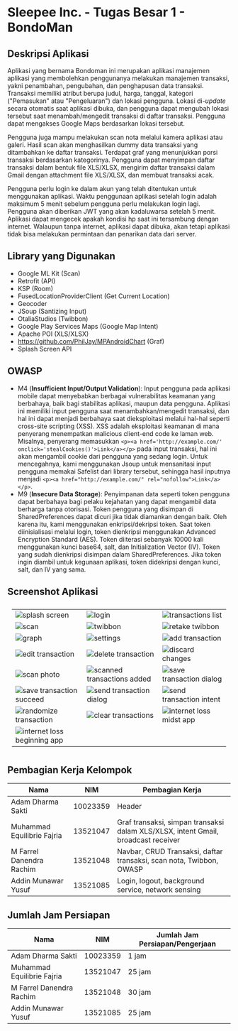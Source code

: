 # Sleepee Inc. - Tugas Besar 1 - BondoMan


## Deskripsi Aplikasi

Aplikasi yang bernama Bondoman ini merupakan aplikasi manajemen aplikasi yang membolehkan penggunanya melakukan manajemen transaksi, yakni penambahan, pengubahan, dan penghapusan data transaksi. Transaksi memiliki atribut berupa judul, harga, tanggal, kategori ("Pemasukan" atau "Pengeluaran") dan lokasi pengguna. Lokasi di-_update_ secara otomatis saat aplikasi dibuka, dan pengguna dapat mengubah lokasi tersebut saat menambah/mengedit transaksi di daftar transaksi. Pengguna dapat mengakses Google Maps berdasarkan lokasi tersebut.

Pengguna juga mampu melakukan scan nota melalui kamera aplikasi atau galeri. Hasil scan akan menghasilkan dummy data transaksi yang ditambahkan ke daftar transaksi. Terdapat graf yang menunjukkan porsi transaksi berdasarkan kategorinya. Pengguna dapat menyimpan daftar transaksi dalam bentuk file XLS/XLSX, mengirim daftar transaksi dalam Gmail dengan attachment file XLS/XLSX, dan membuat transaksi acak.

Pengguna perlu login ke dalam akun yang telah ditentukan untuk menggunakan aplikasi. Waktu penggunaan aplikasi setelah login adalah maksimum 5 menit sebelum pengguna perlu melakukan login lagi. Pengguna akan diberikan JWT yang akan kadaluwarsa setelah 5 menit. Aplikasi dapat mengecek apakah kondisi hp saat ini tersambung dengan internet. Walaupun tanpa internet, aplikasi dapat dibuka, akan tetapi aplikasi tidak bisa melakukan permintaan dan penarikan data dari server.

## Library yang Digunakan

- Google ML Kit (Scan)
- Retrofit (API)
- KSP (Room)
- FusedLocationProviderClient (Get Current Location)
- Geocoder
- JSoup (Santizing Input)
- OtaliaStudios (Twibbon)
- Google Play Services Maps (Google Map Intent)
- Apache POI (XLS/XLSX)
- https://github.com/PhilJay/MPAndroidChart (Graf)
- Splash Screen API

## OWASP
- M4 (**Insufficient Input/Output Validation**): Input pengguna pada aplikasi mobile dapat menyebabkan berbagai vulnerabilitas keamanan yang berbahaya, baik bagi stabilitas aplikasi, maupun data pengguna. Aplikasi ini memiliki input pengguna saat menambahkan/mengedit transaksi, dan hal ini dapat menjadi berbahaya saat dieksploitasi melalui hal-hal seperti cross-site scripting (XSS). XSS adalah eksploitasi keamanan di mana penyerang menempatkan malicious client-end code ke laman web. Misalnya, penyerang memasukkan ```<p><a href='http://example.com/' onclick='stealCookies()'>Link</a></p>``` pada input transaksi, hal ini akan mengambil cookie dari pengguna yang sedang login. Untuk mencegahnya, kami menggunakan Jsoup untuk mensanitasi input pengguna memakai Safelist dari library tersebut, sehingga hasil inputnya menjadi ```<p><a href="http://example.com/" rel="nofollow">Link</a></p>```.
- M9 (**Insecure Data Storage**): Penyimpanan data seperti token pengguna dapat berbahaya bagi pelaku kejahatan yang dapat mengambil data berharga tanpa otorisasi. Token pengguna yang disimpan di SharedPreferences dapat dicuri jika tidak diamankan dengan baik. Oleh karena itu, kami menggunakan enkripsi/dekripsi token. Saat token diinisialisasi melalui login, token dienkripsi menggunakan Advanced Encryption Standard (AES). Token diiterasi sebanyak 10000 kali menggunakan kunci base64, salt, dan Initialization Vector (IV). Token yang sudah dienkripsi disimpan dalam SharedPreferences. Jika token ingin diambil untuk kegunaan aplikasi, token didekripsi dengan kunci, salt, dan IV yang sama.

## Screenshot Aplikasi

<table style="padding:10px">
    <tr>
        <td><img src="./screenshots/splash-screen.jpg"  alt="splash screen" ></td>
        <td><img src="./screenshots/login.jpg" alt="login"></td>
        <td><img src="./screenshots/transactions-list.jpg" alt="transactions list"></td>
    </tr>
    <tr>
        <td><img src="./screenshots/scan.jpg"  alt="scan" ></td>
        <td><img src="./screenshots/twibbon.jpg" alt="twibbon"></td>
        <td><img src="./screenshots/retake-twibbon.jpg" alt="retake twibbon"></td>
    </tr>
    <tr>
        <td><img src="./screenshots/graph.jpg"  alt="graph" ></td>
        <td><img src="./screenshots/settings.jpg" alt="settings"></td>
        <td><img src="./screenshots/add-transaction.jpg" alt="add transaction"></td>
    </tr>
    <tr>
        <td><img src="./screenshots/edit-transaction.jpg"  alt="edit transaction" ></td>
        <td><img src="./screenshots/delete-transaction.jpg" alt="delete transaction"></td>
        <td><img src="./screenshots/discard-changes.jpg" alt="discard changes"></td>
    </tr>
    <tr>
        <td><img src="./screenshots/scan-photo.jpg"  alt="scan photo" ></td>
        <td><img src="./screenshots/scanned-transactions-added.jpg" alt="scanned transactions added"></td>
        <td><img src="./screenshots/save-transaction-dialog.jpg" alt="save transaction dialog"></td>
    </tr>
    <tr>
        <td><img src="./screenshots/save-transaction-succeed.jpg"  alt="save transaction succeed" ></td>
        <td><img src="./screenshots/send-transaction-dialog.jpg" alt="send transaction dialog"></td>
        <td><img src="./screenshots/send-transactions-intent.jpg" alt="send transaction intent"></td>
    </tr>
    <tr>
        <td><img src="./screenshots/randomize.jpg"  alt="randomize transaction" ></td>
        <td><img src="./screenshots/clear-transactions.jpg" alt="clear transactions"></td>
        <td><img src="./screenshots/internet-loss-midst-app.jpg" alt="internet loss midst app"></td>
    </tr>
    <tr>
        <td><img src="./screenshots/internet-loss-beginning-app.jpg"  alt="internet loss beginning app" ></td>
    </tr>

</table>

## Pembagian Kerja Kelompok

| Nama                        | NIM      | Pembagian Kerja                                                                   |
|-----------------------------|----------|-----------------------------------------------------------------------------------|
| Adam Dharma Sakti           | 10023359 | Header                                                                            |
| Muhammad Equilibrie Fajria  | 13521047 | Graf transaksi, simpan transaksi dalam XLS/XLSX, intent Gmail, broadcast receiver |
| M Farrel Danendra Rachim    | 13521048 | Navbar, CRUD Transaksi, daftar transaksi, scan nota, Twibbon, OWASP               |
| Addin Munawar Yusuf         | 13521085 | Login, logout, background service, network sensing                                |

## Jumlah Jam Persiapan

| Nama                        | NIM      | Jumlah Jam Persiapan/Pengerjaan |
|-----------------------------|----------|---------------------------------|
| Adam Dharma Sakti           | 10023359 | 1 jam                           |
| Muhammad Equilibrie Fajria  | 13521047 | 25 jam                          |
| M Farrel Danendra Rachim    | 13521048 | 30 jam                          |
| Addin Munawar Yusuf         | 13521085 | 25 jam                          |